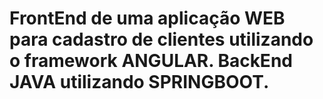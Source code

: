 # FrontEnd de uma aplicação WEB para cadastro de clientes utilizando o framework ANGULAR. BackEnd  JAVA utilizando SPRINGBOOT.
